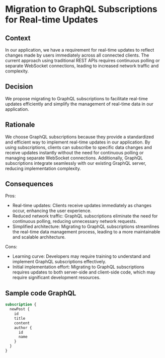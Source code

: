 # Migration to GraphQL Subscriptions for Real-time Updates

## Context
In our application, we have a requirement for real-time updates to reflect changes made by users immediately across all connected clients. The current approach using traditional REST APIs requires continuous polling or separate WebSocket connections, leading to increased network traffic and complexity.

## Decision
We propose migrating to GraphQL subscriptions to facilitate real-time updates efficiently and simplify the management of real-time data in our application.

## Rationale
We choose GraphQL subscriptions because they provide a standardized and efficient way to implement real-time updates in our application. By using subscriptions, clients can subscribe to specific data changes and receive updates instantly without the need for continuous polling or managing separate WebSocket connections. Additionally, GraphQL subscriptions integrate seamlessly with our existing GraphQL server, reducing implementation complexity.

## Consequences
Pros:
- Real-time updates: Clients receive updates immediately as changes occur, enhancing the user experience.
- Reduced network traffic: GraphQL subscriptions eliminate the need for continuous polling, reducing unnecessary network requests.
- Simplified architecture: Migrating to GraphQL subscriptions streamlines the real-time data management process, leading to a more maintainable and scalable architecture.

Cons:
- Learning curve: Developers may require training to understand and implement GraphQL subscriptions effectively.
- Initial implementation effort: Migrating to GraphQL subscriptions requires updates to both server-side and client-side code, which may require significant development resources.

## Sample code GraphQL
```graphql
subscription {
  newPost {
    id
    title
    content
    author {
      id
      name
    }
  }
}